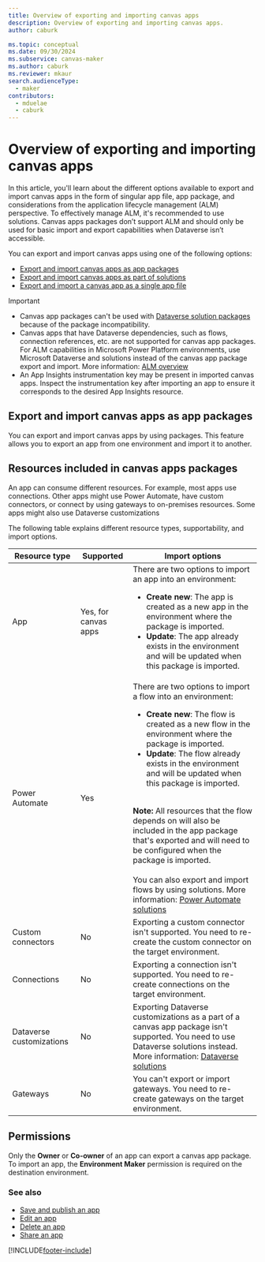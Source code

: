 ```yaml
---
title: Overview of exporting and importing canvas apps
description: Overview of exporting and importing canvas apps.
author: caburk

ms.topic: conceptual
ms.date: 09/30/2024
ms.subservice: canvas-maker
ms.author: caburk
ms.reviewer: mkaur
search.audienceType: 
  - maker
contributors:
  - mduelae
  - caburk
---
```


# Overview of exporting and importing canvas apps

In this article, you'll learn about the different options available to export and import canvas apps in the form of singular app file, app package, and considerations from the application lifecycle management (ALM) perspective. To effectively manage ALM, it's recommended to use solutions. Canvas apps packages don’t support ALM and should only be used for basic import and export capabilities when Dataverse isn’t accessible.

You can export and import canvas apps using one of the following options:

- [Export and import canvas apps as app packages](export-import-app-package.md)
- [Export and import canvas apps as part of solutions](../data-platform/solutions-overview.md)
- [Export and import a canvas app as a single app file](export-import-single-app.md)


> [!IMPORTANT]
> - Canvas app packages can't be used with [Dataverse solution packages](../data-platform/solutions-overview.md) because of the package incompatibility.
> - Canvas apps that have Dataverse dependencies, such as flows, connection references, etc. are not supported for canvas app packages. For ALM capabilities in Microsoft Power Platform environments, use Microsoft Dataverse and solutions instead of the canvas app package export and import. More information: [ALM overview](/power-platform/alm/overview-alm)
> - An App Insights instrumentation key may be present in imported canvas apps. Inspect the instrumentation key after importing an app to ensure it corresponds to the desired App Insights resource.

## Export and import canvas apps as app packages

You can export and import canvas apps by using packages. This feature allows you to export an app from one environment and import it to another.

## Resources included in canvas apps packages

An app can consume different resources. For example, most apps use connections. Other apps might use Power Automate, have custom connectors, or connect by using gateways to on-premises resources. Some apps might also use Dataverse customizations

The following table explains different resource types, supportability, and import options.

| Resource type | Supported | Import options |
| --- | --- | --- |
| App |Yes, for canvas apps |There are two options to import an app into an environment: <ul><li><b>Create new</b>: The app is created as a new app in the environment where the package is imported.</li> <li><b>Update</b>: The app already exists in the environment and will be updated when this package is imported.</li></ul> |
| Power Automate |Yes |There are two options to import a flow into an environment: <ul><li><b>Create new</b>: The flow is created as a new flow in the environment where the package is imported.</li> <li><b>Update</b>: The flow already exists in the environment and will be updated when this package is imported.</li></ul><br> <b>Note: </b>All resources that the flow depends on will also be included in the app package that's exported and will need to be configured when the package is imported. <br> <br> You can also export and import flows by using solutions. More information: [Power Automate solutions](/power-automate/overview-solution-flows) |
| Custom connectors |No |Exporting a custom connector isn't supported. You need to re-create the custom connector on the target environment. |
| Connections |No |Exporting a connection isn't supported. You need to re-create connections on the target environment. |
| Dataverse customizations |No |Exporting Dataverse customizations as a part of a canvas app package isn't supported. You need to use Dataverse solutions instead. More information: [Dataverse solutions](../../developer/data-platform/introduction-solutions.md) |
| Gateways |No | You can't export or import gateways. You need to re-create gateways on the target environment. |

## Permissions

Only the **Owner** or **Co-owner** of an app can export a canvas app package. To import an app, the **Environment Maker** permission is required on the destination environment.

### See also

- [Save and publish an app](save-publish-app.md)
- [Edit an app](edit-app.md)
- [Delete an app](delete-app.md)
- [Share an app](share-app.md)


[!INCLUDE[footer-include](../../includes/footer-banner.md)]
